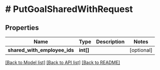 # # PutGoalSharedWithRequest

## Properties

Name | Type | Description | Notes
------------ | ------------- | ------------- | -------------
**shared_with_employee_ids** | **int[]** |  | [optional]

[[Back to Model list]](../../README.md#models) [[Back to API list]](../../README.md#endpoints) [[Back to README]](../../README.md)
